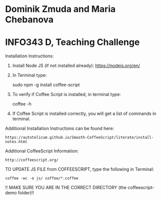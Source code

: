 # Dominik Zmuda and Maria Chebanova
# INFO343 D, Teaching Challenge

Installation Instructions:

1. Install Node JS (if not installed already): https://nodejs.org/en/

2. In Terminal type:

	sudo npm -g install coffee-script

3. To verify if Coffee Script is installed, in terminal type:

	coffee -h

4. If Coffee Script is installed correctly, you will get a list of commands in terminal.

Additional Installation Instructions can be found here:

	https://autotelicum.github.io/Smooth-CoffeeScript/literate/install-notes.html

Additional CoffeeScript Information:

	http://coffeescript.org/


TO UPDATE JS FILE from COFFEESCRIPT, type the following in Terminal:  

	coffee -wc -o js/ coffee/*.coffee

!! MAKE SURE YOU ARE IN THE CORRECT DIRECTORY (the coffeescript-demo folder)!!   